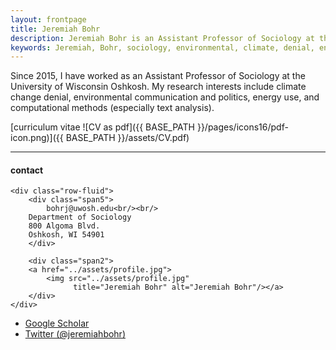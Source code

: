 ```yaml
---
layout: frontpage
title: Jeremiah Bohr
description: Jeremiah Bohr is an Assistant Professor of Sociology at the University of Wisconsin Oshkosh. 
keywords: Jeremiah, Bohr, sociology, environmental, climate, denial, energy, computational, University, Wisconsin, Oshkosh
---
```

Since 2015, I have worked as an Assistant Professor of Sociology at the University of Wisconsin Oshkosh. My research interests include climate change denial, environmental communication and politics, energy use, and computational methods (especially text analysis).

[curriculum vitae ![CV as pdf]({{ BASE_PATH }}/pages/icons16/pdf-icon.png)]({{ BASE_PATH }}/assets/CV.pdf)<br/>


---

<!-- Global site tag (gtag.js) - Google Analytics -->
<script async src="https://www.googletagmanager.com/gtag/js?id=UA-127467072-1"></script>
<script>
  window.dataLayer = window.dataLayer || [];
  function gtag(){dataLayer.push(arguments);}
  gtag('js', new Date());

  gtag('config', 'UA-127467072-1');
</script>


<div class="container">
<h4><a name="contact"></a>contact</h4>

    <div class="row-fluid">
        <div class="span5">
            bohrj@uwosh.edu<br/><br/>
	    Department of Sociology	    
	    800 Algoma Blvd.
	    Oshkosh, WI 54901
        </div>

        <div class="span2">
        <a href="../assets/profile.jpg">
            <img src="../assets/profile.jpg"
                  title="Jeremiah Bohr" alt="Jeremiah Bohr"/></a>
        </div>
    </div>
</div>

<div class="navbar">
  <div class="navbar-inner">
      <ul class="nav">
          <!-- <li><a href="{{ BASE_PATH }}/assets/CV.pdf">CV</a></li> -->
          <li><a href="https://scholar.google.com/citations?user=fzISXw4AAAAJ&hl=en">Google Scholar</a></li>
          <li><a href="https://twitter.com/jeremiahbohr">Twitter (@jeremiahbohr)</a></li>
      </ul>
  </div>
</div>